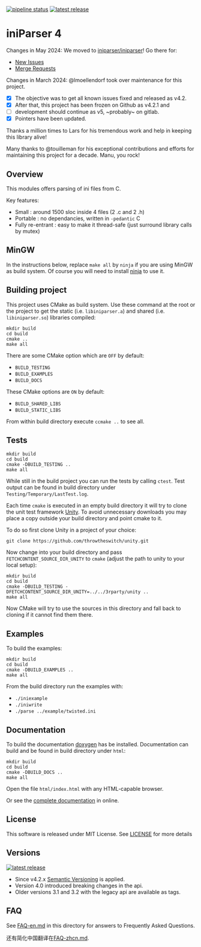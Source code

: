[![pipeline status](https://gitlab.com/iniparser/iniparser/badges/main/pipeline.svg)](https://gitlab.com/iniparser/iniparser/-/commits/main)
[![latest release](https://gitlab.com/iniparser/iniparser/-/badges/release.svg)](https://gitlab.com/iniparser/iniparser/-/releases)

# iniParser 4 #

Changes in May 2024:
We moved to [iniparser/iniparser](https://gitlab.com/iniparser/iniparser)!
Go there for:

- [New Issues](https://gitlab.com/iniparser/iniparser/-/issues/new)
- [Merge Requests](https://gitlab.com/iniparser/iniparser/-/merge_requests/new)

Changes in March 2024:
@lmoellendorf took over maintenance for this project.

- [X] The objective was to get all known issues fixed and released as v4.2.
- [X] After that, this project has been frozen on Github as v4.2.1 and
- [ ] development should continue as v5, ~probably~ on gitlab.
- [X] Pointers have been updated.

Thanks a million times to Lars for his tremendous work and help in keeping this
library alive!

Many thanks to @touilleman for his exceptional contributions and efforts for
maintaining this project for a decade. Manu, you rock!

## Overview

This modules offers parsing of ini files from C.

Key features:

 - Small : around 1500 sloc inside 4 files (2 .c and 2 .h)
 - Portable : no dependancies, written in `-pedantic` C
 - Fully re-entrant : easy to make it thread-safe (just surround
   library calls by mutex)

## MinGW

In the instructions below, replace `make all` by `ninja` if you are using
MinGW as build system. Of course you will need to install
[ninja](https://ninja-build.org/) to use it.

## Building project

This project uses CMake as build system. Use these command at the root or the
project to get the static (i.e. `libiniparser.a`) and shared (i.e.
`libiniparser.so`) libraries compiled:

```
mkdir build
cd build
cmake ..
make all
```

There are some CMake option which are `OFF` by default:

- `BUILD_TESTING`
- `BUILD_EXAMPLES`
- `BUILD_DOCS`

These CMake options are `ON` by default:

- `BUILD_SHARED_LIBS`
- `BUILD_STATIC_LIBS`

From within build directory execute `ccmake ..` to see all.


## Tests

```
mkdir build
cd build
cmake -DBUILD_TESTING ..
make all
```

While still in the build project you can run the tests by calling `ctest`.
Test output can be found in build directory under
`Testing/Temporary/LastTest.log`.

Each time `cmake` is executed in an empty build directory it will try to clone
the unit test framework [Unity](https://www.throwtheswitch.org/unity).
To avoid unnecessary downloads you may place a copy outside your build
directory and point cmake to it.

To do so first clone Unity in a project of your choice:

```
git clone https://github.com/throwtheswitch/unity.git
```
Now change into your build directory and pass `FETCHCONTENT_SOURCE_DIR_UNITY`
to `cmake` (adjust the path to unity to your local setup):
```
mkdir build
cd build
cmake -DBUILD_TESTING -DFETCHCONTENT_SOURCE_DIR_UNITY=../../3rparty/unity ..
make all
```
Now CMake will try to use the sources in this directory and fall back to
cloning if it cannot find them there.


## Examples

To build the examples:

```
mkdir build
cd build
cmake -DBUILD_EXAMPLES ..
make all
```

From the build directory run the examples with:

 - `./iniexample`
 - `./iniwrite`
 - `./parse ../example/twisted.ini`


## Documentation

To build the documentation [doxygen](https://www.doxygen.org/index.html) has be
installed. Documentation can build and be found in build directory under
`html`:

```
mkdir build
cd build
cmake -DBUILD_DOCS ..
make all
```

Open the file `html/index.html` with any HTML-capable browser.

Or see the [complete documentation](https://iniparser.gitlab.io/iniparser/)
in online.


## License

This software is released under MIT License.
See [LICENSE](LICENSE) for more details


## Versions

[![latest release](https://gitlab.com/iniparser/iniparser/-/badges/release.svg)](https://gitlab.com/iniparser/iniparser/-/releases)

- Since v4.2.x [Semantic Versioning](https://semver.org/) is applied.
- Version 4.0 introduced breaking changes in the api.
- Older versions 3.1 and 3.2 with the legacy api are available as tags.


## FAQ

See [FAQ-en.md](FAQ-en.md) in this directory for answers to Frequently Asked
Questions.

还有简化中国翻译在[FAQ-zhcn.md](FAQ-zhcn.md).
